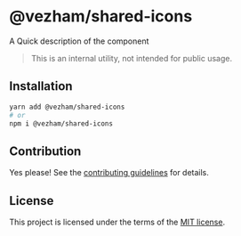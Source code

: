 # @vezham/shared-icons

A Quick description of the component

> This is an internal utility, not intended for public usage.

## Installation

```sh
yarn add @vezham/shared-icons
# or
npm i @vezham/shared-icons
```

## Contribution

Yes please! See the
[contributing guidelines](https://github.com/vezham/heroui/blob/master/CONTRIBUTING.md)
for details.

## License

This project is licensed under the terms of the
[MIT license](https://github.com/vezham/heroui/blob/master/LICENSE).
